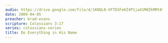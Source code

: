 ```yaml
---
audio: https://drive.google.com/file/d/1KNQL0-VFTDSFeKZ4P1ja41M0ZkMMt8tN/view
date: 2009-04-05
preacher: brad-evans
scripture: Colossians 3:17
series: colossians-series
title: Do Everything in His Name
---
```

